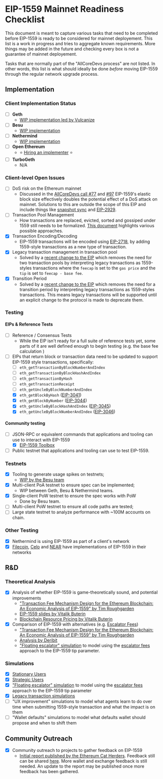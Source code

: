 # EIP-1559 Mainnet Readiness Checklist

This document is meant to capture various tasks that need to be completed before EIP-1559 is ready to be considered for mainnet deployement. This list is a work in progress and tries to aggregate known requirements. More things may be added in the future and checking every box is not a guarantee of mainnet deployement. 

Tasks that are normally part of the "AllCoreDevs process" are not listed. In other words, this list is what should ideally be done _before_ moving EIP-1559 through the regular network upgrade process. 

## Implementation

### Client Implementation Status 
- [ ] **Geth**
    - [WIP implementation led by Vulcanize](https://github.com/vulcanize/go-ethereum-EIP1559/tree/eip1559_rebase)
- [ ] **Besu**
    - [WIP implementation](https://github.com/hyperledger/besu/labels/EIP-1559)
- [ ] **Nethermind** 
    - [WIP implementation](https://github.com/NethermindEth/nethermind/pull/2341)
- [ ] **Open Ethereum** 
    - ⭐️ [Hiring an implementer](https://boards.greenhouse.io/gnosis/jobs/4978262002?t=addc4e802) ⭐️
- [ ] **TurboGeth**
    - N/A 

### Client-level Open Issues

- [ ] DoS risk on the Ethereum mainnet
    - Discussed in the [AllCoreDevs call #77](https://github.com/ethereum/pm/blob/master/All%20Core%20Devs%20Meetings/Meeting%2077.md#eip-1559) and [#97](https://github.com/ethereum/pm/pull/214/files?short_path=4d89329#diff-4d893291250cf226c77e67ad708be6f2) EIP-1559's elastic block size effectively doubles the potential effect of a DoS attack on mainnet. Solutions to this are outside the scope of this EIP and include things like [snapshot sync](https://blog.ethereum.org/2020/07/17/ask-about-geth-snapshot-acceleration/) and [EIP-2929](https://eips.ethereum.org/EIPS/eip-2929). 
- [ ] Transaction Pool Management
    - How transactions are replaced, evicted, sorted and gossiped under 1559 still needs to be formalized. [This document](https://hackmd.io/unbJUt-HQgStvwmpLPsXsQ) highlights various possible approaches.
- [x] Transaction Encoding/Decoding
    - EIP-1559 transactions will be encoded using [EIP-2718](https://eips.ethereum.org/EIPS/eip-2718), by adding 1559-style transactions as a new type of transaction. 
- [X] Legacy transaction management in transaction pool 
    - Solved by a [recent change to the EIP](https://github.com/ethereum/EIPs/pull/2924) which removes the need for two transaction pools by interpreting legacy transactions as 1559-styles transactions where the `feecap` is set to the `gas price` and the `tip` is set to `feecap - base fee`. 
- [X] Transition Period 
    - Solved by a [recent change to the EIP](https://github.com/ethereum/EIPs/pull/2924) which removes the need for a transition period by interpreting legacy transactions as 1559-styles transactions. This means legacy transactions will be supported until an explicit change to the protocol is made to deprecate them. 

### Testing 

#### EIPs & Reference Tests 

- [ ] Reference / Consensus Tests 
  - While the EIP isn't ready for a full suite of reference tests yet, some parts of it are well defined enough to begin testing (e.g. the base fee calculation
)
- [ ] EIPs that return block or transaction data need to be updated to support EIP-1559 style transactions, specifically: 
    - [ ] `eth_getTransactionByBlockNumberAndIndex`
    - [ ] `eth_getTransactionByBlockHashAndIndex`
    - [ ] `eth_getTransactionByHash`
    - [ ] `eth_getTransactionReceipt`
    - [ ] `eth_getUncleByBlockNumberAndIndex`
    - [x] `eth_getBlockByHash` ([EIP-3041](https://eips.ethereum.org/EIPS/eip-3041))
    - [x] `eth_getBlockByNumber` ([EIP-3044](https://eips.ethereum.org/EIPS/eip-3044))
    - [x] `eth_getUncleByBlockHashAndIndex` ([EIP-3045](https://eips.ethereum.org/EIPS/eip-3045))
    - [x] `eth_getUncleByBlockNumberAndIndex` ([EIP-3046](https://eips.ethereum.org/EIPS/eip-3046))

#### Community testing

- [ ] JSON-RPC or equivalent commands that applications and tooling can use to interact with EIP-1559 
    - [x] [EIP-1559 Toolbox](http://eip1559-tx.ops.pegasys.tech/)
- [ ] Public testnet that applications and tooling can use to test EIP-1559. 

### Testnets 

- [x] Tooling to generate usage spikes on testnets;
    - [WIP by the Besu team](https://github.com/PegaSysEng/eip1559-tx-sender/) 
- [x] Multi-client PoA testnet to ensure spec can be implemented;
    - WIP between Geth, Besu & Nethermind teams. 
- [X] Single-client PoW testnet to ensure the spec works with PoW
    - Done by Besu team.
- [ ] Multi-client PoW testnet to ensure all code paths are tested; 
- [ ] Large state testnet to analyze performance with ~100M accounts on chain. 

### Other Testing

- [x] Nethermind is using EIP-1559 as part of a client's network
- [x] [Filecoin](https://filecoin.io/blog/roadmap-update-august-2020/), [Celo](https://docs.celo.org/celo-codebase/protocol/transactions/gas-pricing) and [NEAR](https://insights.deribit.com/market-research/transaction-fee-economics-in-near/) have implementations of EIP-1559 in their networks 

## R&D 

### Theoretical Analysis 

- [x] Analysis of whether EIP-1559 is game-theoretically sound, and potential improvements
    - ["Transaction Fee Mechanism Design for the Ethereum Blockchain:
An Economic Analysis of EIP-1559" by Tim Roughgarden](http://timroughgarden.org/papers/eip1559.pdf)
    - [EIP-1559 slides by Vitalik Buterin](https://vitalik.ca/files/misc_files/EIP_1559_Fee_Structure.pdf) 
    - [Blockchain Resource Pricing by Vitalik Buterin](https://github.com/ethereum/research/blob/master/papers/pricing/ethpricing.pdf) 
- [x] Comparison of EIP-1559 with alternatives (e.g. [Escalator Fees](https://eips.ethereum.org/EIPS/eip-2593))
    - ["Transaction Fee Mechanism Design for the Ethereum Blockchain:
An Economic Analysis of EIP-1559" by Tim Roughgarden](http://timroughgarden.org/papers/eip1559.pdf)
    - [Analysis by Deribit](https://insights.deribit.com/market-research/analysis-of-eip-2593-escalator/)
    - ["Floating escalator" simulation](https://github.com/barnabemonnot/abm1559/blob/master/notebooks/floatingEscalator.ipynb) to model using the [escalator fees](https://eips.ethereum.org/EIPS/eip-2593) approach to the EIP-1559 tip parameter.

### Simulations

- [X] [Stationary Users](https://nbviewer.jupyter.org/github/barnabemonnot/abm1559/blob/master/notebooks/stationary1559.ipynb)
- [X] [Strategic Users](https://nbviewer.jupyter.org/github/barnabemonnot/abm1559/blob/master/notebooks/strategicUser.ipynb) 
- [X] ["Floating escalator" simulation](https://github.com/barnabemonnot/abm1559/blob/master/notebooks/floatingEscalator.ipynb) to model using the [escalator fees](https://eips.ethereum.org/EIPS/eip-2593) approach to the EIP-1559 tip parameter
- [X] [Legacy transaction simulations](https://github.com/NethermindEth/research/blob/main/legacyTransactions.ipynb)
- [ ] "UX improvement" simulations to model what agents learn to do over time when submitting 1559-style transaction and what the impact is on them 
- [ ] "Wallet defaults" simulations to model what defaults wallet should propose and when to shift them

## Community Outreach

- [X] Community outreach to projects to gather feedback on EIP-1559 
    - [Initial report published by the Ethereum Cat Herders](https://medium.com/ethereum-cat-herders/eip-1559-community-outreach-report-aa18be0666b5). Feedback still can be shared [here](https://forms.gle/bsdgBtG8g7KYnQL48). More wallet and exchange feedback is still needed. An update to the report may be published once more feedback has been gathered.  
